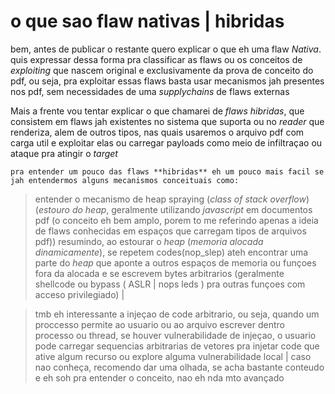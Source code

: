 # o  que sao flaw nativas | hibridas

bem, antes de publicar o restante quero explicar o que eh uma flaw *Nativa*. quis expressar dessa forma pra classificar as flaws ou os conceitos de *_exploiting_* que nascem original e exclusivamente da prova de conceito do pdf, ou seja, pra exploitar essas flaws basta usar mecanismos jah presentes nos pdf, sem necessidades de uma _supplychains_ de flaws externas 

Mais a frente vou tentar explicar o que chamarei de *_flaws hibridas_*, que consistem em flaws jah existentes no sistema que suporta ou no _reader_ que renderiza, alem de outros tipos, nas quais usaremos o arquivo pdf com carga util e exploitar elas ou carregar payloads como meio de infiltraçao ou ataque pra atingir o _target_ 

    pra entender um pouco das flaws **hibridas** eh um pouco mais facil se jah entendermos alguns mecanismos conceituais como:

>
>  entender o mecanismo de heap spraying (*class of stack overflow*)(*estouro do heap*, geralmente utilizando _javascript_ em documentos pdf (o conceito eh bem amplo, porem to me referindo apenas a ideia de flaws conhecidas em espaços que carregam tipos de arquivos pdf)) resumindo, ao estourar o *_heap_* (*memoria alocada dinamicamente*), se repetem codes(nop_slep) ateh encontrar uma parte do *heap* que aponte a outros espaços de memoria ou funçoes fora da alocada e se escrevem bytes arbitrarios (geralmente shellcode ou bypass ( ASLR | nops leds ) pra outras funçoes com acceso privilegiado) |

>
> tmb eh interessante a injeçao de code arbitrario, ou seja, quando um proccesso permite ao usuario ou ao arquivo escrever dentro processo ou thread, se houver vulnerabilidade de injeçao, o usuario pode carregar sequencias arbitrarias de vetores pra injetar code que ative algum recurso ou explore alguma vulnerabilidade local |  caso nao conheça, recomendo dar uma olhada, se acha bastante conteudo e eh soh pra entender o conceito, nao eh nda mto avançado 
